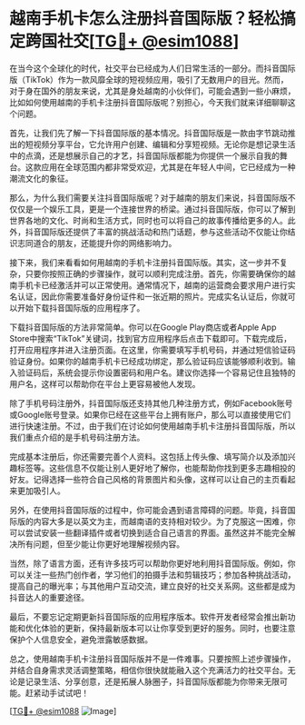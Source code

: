 # 越南手机卡怎么注册抖音国际版？轻松搞定跨国社交[[TG💪+ @esim1088](https://t.me/s/esim1088)]

在当今这个全球化的时代，社交平台已经成为人们日常生活的一部分。而抖音国际版（TikTok）作为一款风靡全球的短视频应用，吸引了无数用户的目光。然而，对于身在国外的朋友来说，尤其是身处越南的小伙伴们，可能会遇到一些小麻烦，比如如何使用越南的手机卡注册抖音国际版呢？别担心，今天我们就来详细聊聊这个问题。

首先，让我们先了解一下抖音国际版的基本情况。抖音国际版是一款由字节跳动推出的短视频分享平台，它允许用户创建、编辑和分享短视频。无论你是想记录生活中的点滴，还是想展示自己的才艺，抖音国际版都能为你提供一个展示自我的舞台。这款应用在全球范围内都非常受欢迎，尤其是在年轻人中间，它已经成为一种潮流文化的象征。

那么，为什么我们需要关注抖音国际版呢？对于越南的朋友们来说，抖音国际版不仅仅是一个娱乐工具，更是一个连接世界的桥梁。通过抖音国际版，你可以了解到世界各地的文化、时尚和生活方式，同时也可以将自己的故事传播给更多的人。此外，抖音国际版还提供了丰富的挑战活动和热门话题，参与这些活动不仅能让你结识志同道合的朋友，还能提升你的网络影响力。

接下来，我们来看看如何用越南的手机卡注册抖音国际版。其实，这一步并不复杂，只要你按照正确的步骤操作，就可以顺利完成注册。首先，你需要确保你的越南手机卡已经激活并可以正常使用。通常情况下，越南的运营商会要求用户进行实名认证，因此你需要准备好身份证件和一张近期的照片。完成实名认证后，你就可以开始下载抖音国际版的应用程序了。

下载抖音国际版的方法非常简单。你可以在Google Play商店或者Apple App Store中搜索“TikTok”关键词，找到官方应用程序后点击下载即可。下载完成后，打开应用程序并进入注册页面。在这里，你需要填写手机号码，并通过短信验证码验证身份。如果你的越南手机卡已经成功绑定，那么验证码应该能够顺利收到。输入验证码后，系统会提示你设置密码和用户名。建议你选择一个容易记住且独特的用户名，这样可以帮助你在平台上更容易被他人发现。

除了手机号码注册外，抖音国际版还支持其他几种注册方式，例如Facebook账号或Google账号登录。如果你已经在这些平台上拥有账户，那么可以直接使用它们进行快速注册。不过，由于我们在讨论如何使用越南手机卡注册抖音国际版，所以我们重点介绍的是手机号码注册方法。

完成基本注册后，你还需要完善个人资料。这包括上传头像、填写简介以及添加兴趣标签等。这些信息不仅能让别人更好地了解你，也能帮助你找到更多志趣相投的好友。记得选择一些符合自己风格的背景图片和头像，这样可以让自己的主页看起来更加吸引人。

另外，在使用抖音国际版的过程中，你可能会遇到语言障碍的问题。毕竟，抖音国际版的内容大多是以英文为主，而越南语的支持相对较少。为了克服这一困难，你可以尝试安装一些翻译插件或者切换到适合自己语言的界面。虽然这并不能完全解决所有问题，但至少能让你更好地理解视频内容。

当然，除了语言方面，还有许多技巧可以帮助你更好地利用抖音国际版。例如，你可以关注一些热门创作者，学习他们的拍摄手法和剪辑技巧；参加各种挑战活动，提高自己的曝光率；与其他用户互动交流，建立良好的社交关系网。这些都是成为抖音达人的重要途径。

最后，不要忘记定期更新抖音国际版的应用程序版本。软件开发者经常会推出新功能和优化体验的更新，保持最新版本可以让你享受到更好的服务。同时，也要注意保护个人信息安全，避免泄露敏感数据。

总之，使用越南手机卡注册抖音国际版并不是一件难事。只要按照上述步骤操作，并结合自身需求灵活调整策略，相信你很快就能融入这个充满活力的社交平台。无论是记录生活、分享创意，还是拓展人脉圈子，抖音国际版都能为你带来无限可能。赶紧动手试试吧！

[[TG💪+ @esim1088](https://t.me/s/esim1088) ![Image](https://i.postimg.cc/4NQfJmqS/Snipaste-2025-05-13-00-14-12.png)]